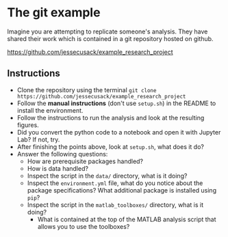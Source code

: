 # The git example

Imagine you are attempting to replicate someone's analysis. They have shared their work which is contained in a git repository hosted on github.

https://github.com/jessecusack/example_research_project

## Instructions

* Clone the repository using the terminal `git clone https://github.com/jessecusack/example_research_project`
* Follow the **manual instructions** (don't use `setup.sh`) in the README to install the environment.
* Follow the instructions to run the analysis and look at the resulting figures.
* Did you convert the python code to a notebook and open it with Jupyter Lab? If not, try.
* After finishing the points above, look at `setup.sh`, what does it do?
* Answer the following questions:
  * How are prerequisite packages handled?
  * How is data handled?
  * Inspect the script in the `data/` directory, what is it doing?
  * Inspect the `environment.yml` file, what do you notice about the package specifications? What additional package is installed using `pip`?
  * Inspect the script in the `matlab_toolboxes/` directory, what is it doing?
    * What is contained at the top of the MATLAB analysis script that allows you to use the toolboxes?
